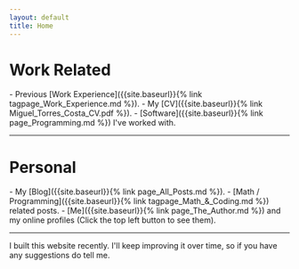 ```yaml
---
layout: default
title: Home
---
```


<h1 class="page-title">Work Related</h1>
- Previous [Work Experience]({{site.baseurl}}{% link tagpage_Work_Experience.md %}).
- My [CV]({{site.baseurl}}{% link Miguel_Torres_Costa_CV.pdf %}).
- [Software]({{site.baseurl}}{% link page_Programming.md %}) I've worked with.

<hr>

<h1 class="page-title">Personal</h1>
- My [Blog]({{site.baseurl}}{% link page_All_Posts.md %}).
- [Math / Programming]({{site.baseurl}}{% link tagpage_Math_&_Coding.md %}) related posts.
- [Me]({{site.baseurl}}{% link page_The_Author.md %}) and my online profiles (Click the top left button to see them).

<hr>

I built this website recently. I'll keep improving it over time, so if you have any suggestions do tell me.
